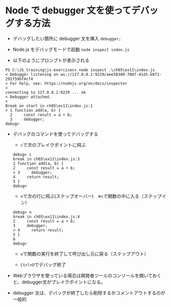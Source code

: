 # Node で debugger 文を使ってデバッグする方法

- デバッグしたい箇所に debugger 文を挿入
  `debugger;`

- Node.js をデバッグモードで起動
  `node inspect index.js`

- 以下のようにプロンプトが表示される

```
PS C:\JS_training\js-exercises> node inspect .\ch05\ex11\index.js
< Debugger listening on ws://127.0.0.1:9229/aee58380-7007-41d5-b071-291f59bf4cf4
< For help, see: https://nodejs.org/en/docs/inspector
<
connecting to 127.0.0.1:9229 ... ok
< Debugger attached.
<
Break on start in ch05\ex11\index.js:1
> 1 function add(a, b) {
  2     const result = a + b;
  3     debugger;
debug>
```

- デバッグのコマンドを使ってデバッグする

  - `c`で次のブレイクポイントに飛ぶ

  ```
  debug> c
  break in ch05\ex11\index.js:3
  1 function add(a, b) {
  2     const result = a + b;
  > 3     debugger;
  4     return result;
  5 }
  debug>
  ```

  - `n`で次の行に飛ぶ(ステップオーバー)　※`s`で関数の中に入る（ステップイン）

  ```
  debug> n
  break in ch05\ex11\index.js:4
  2     const result = a + b;
  3     debugger;
  > 4     return result;
  5 }
  6
  debug>
  ```

  - `o`で関数の実行を終了して呼び出し元に戻る（ステップアウト）

  - `Ctrl+D`でデバッグ終了

- Webブラウザを使っている場合は開発者ツールのコンソールを開いておくと、debugger文がブレイクポイントになる。

- debugger 文は、デバッグが終了したら削除するかコメントアウトするのが一般的
